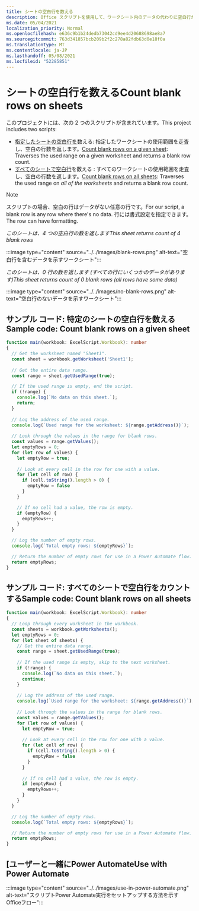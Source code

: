 ```yaml
---
title: シートの空白行を数える
description: Office スクリプトを使用して、ワークシート内のデータの代わりに空白行が含まれていますを検出し、空白の行数をレポートして、Power Automate フローで使用する方法について説明します。
ms.date: 05/04/2021
localization_priority: Normal
ms.openlocfilehash: e636c9b1b24dedb73042cd9ee4d20688698ae8a7
ms.sourcegitcommit: 763d341857bcb209b2f2c278a82fdb63d0e18f0a
ms.translationtype: MT
ms.contentlocale: ja-JP
ms.lasthandoff: 05/08/2021
ms.locfileid: "52285851"
---
```

# <a name="count-blank-rows-on-sheets"></a><span data-ttu-id="2e6a5-103">シートの空白行を数える</span><span class="sxs-lookup"><span data-stu-id="2e6a5-103">Count blank rows on sheets</span></span>

<span data-ttu-id="2e6a5-104">このプロジェクトには、次の 2 つのスクリプトが含まれています。</span><span class="sxs-lookup"><span data-stu-id="2e6a5-104">This project includes two scripts:</span></span>

* <span data-ttu-id="2e6a5-105">[指定したシートの空白行を](#sample-code-count-blank-rows-on-a-given-sheet)数える: 指定したワークシートの使用範囲を走査し、空白の行数を返します。</span><span class="sxs-lookup"><span data-stu-id="2e6a5-105">[Count blank rows on a given sheet](#sample-code-count-blank-rows-on-a-given-sheet): Traverses the used range on a given worksheet and returns a blank row count.</span></span>
* <span data-ttu-id="2e6a5-106">[すべてのシートで空白行](#sample-code-count-blank-rows-on-all-sheets)を数える : すべてのワークシートの使用範囲を走査し、空白の行数を返します。</span><span class="sxs-lookup"><span data-stu-id="2e6a5-106">[Count blank rows on all sheets](#sample-code-count-blank-rows-on-all-sheets): Traverses the used range on _all of the worksheets_ and returns a blank row count.</span></span>

> [!NOTE]
> <span data-ttu-id="2e6a5-107">スクリプトの場合、空白の行はデータがない任意の行です。</span><span class="sxs-lookup"><span data-stu-id="2e6a5-107">For our script, a blank row is any row where there's no data.</span></span> <span data-ttu-id="2e6a5-108">行には書式設定を指定できます。</span><span class="sxs-lookup"><span data-stu-id="2e6a5-108">The row can have formatting.</span></span>

<span data-ttu-id="2e6a5-109">_このシートは、4 つの空白行の数を返します_</span><span class="sxs-lookup"><span data-stu-id="2e6a5-109">_This sheet returns count of 4 blank rows_</span></span>

:::image type="content" source="../../images/blank-rows.png" alt-text="空白行を含むデータを示すワークシート":::

<span data-ttu-id="2e6a5-111">_このシートは、0 行の数を返します (すべての行にいくつかのデータがあります)_</span><span class="sxs-lookup"><span data-stu-id="2e6a5-111">_This sheet returns count of 0 blank rows (all rows have some data)_</span></span>

:::image type="content" source="../../images/no-blank-rows.png" alt-text="空白行のないデータを示すワークシート":::

## <a name="sample-code-count-blank-rows-on-a-given-sheet"></a><span data-ttu-id="2e6a5-113">サンプル コード: 特定のシートの空白行を数える</span><span class="sxs-lookup"><span data-stu-id="2e6a5-113">Sample code: Count blank rows on a given sheet</span></span>

```TypeScript
function main(workbook: ExcelScript.Workbook): number
{
  // Get the worksheet named "Sheet1".
  const sheet = workbook.getWorksheet('Sheet1'); 
  
  // Get the entire data range.
  const range = sheet.getUsedRange(true);

  // If the used range is empty, end the script.
  if (!range) {
    console.log(`No data on this sheet.`);
    return;
  }
  
  // Log the address of the used range.
  console.log(`Used range for the worksheet: ${range.getAddress()}`);
    
  // Look through the values in the range for blank rows.
  const values = range.getValues();
  let emptyRows = 0;
  for (let row of values) {
    let emptyRow = true;
    
    // Look at every cell in the row for one with a value.
    for (let cell of row) {
      if (cell.toString().length > 0) {
        emptyRow = false
      }
    }

    // If no cell had a value, the row is empty.
    if (emptyRow) {
      emptyRows++;
    }
  }

  // Log the number of empty rows.
  console.log(`Total empty rows: ${emptyRows}`);

  // Return the number of empty rows for use in a Power Automate flow.
  return emptyRows;
}
```

## <a name="sample-code-count-blank-rows-on-all-sheets"></a><span data-ttu-id="2e6a5-114">サンプル コード: すべてのシートで空白行をカウントする</span><span class="sxs-lookup"><span data-stu-id="2e6a5-114">Sample code: Count blank rows on all sheets</span></span>

```TypeScript
function main(workbook: ExcelScript.Workbook): number
{
  // Loop through every worksheet in the workbook.
  const sheets = workbook.getWorksheets();
  let emptyRows = 0;
  for (let sheet of sheets) {     
    // Get the entire data range.
    const range = sheet.getUsedRange(true);
  
    // If the used range is empty, skip to the next worksheet.
    if (!range) {
      console.log(`No data on this sheet.`);
      continue;
    }
    
    // Log the address of the used range.
    console.log(`Used range for the worksheet: ${range.getAddress()}`);
      
    // Look through the values in the range for blank rows.
    const values = range.getValues();
    for (let row of values) {
      let emptyRow = true;
      
      // Look at every cell in the row for one with a value.
      for (let cell of row) {
        if (cell.toString().length > 0) {
          emptyRow = false
        }
      }
  
      // If no cell had a value, the row is empty.
      if (emptyRow) {
        emptyRows++;
      }
    }
  }

  // Log the number of empty rows.
  console.log(`Total empty rows: ${emptyRows}`);

  // Return the number of empty rows for use in a Power Automate flow.
  return emptyRows;
}
```

## <a name="use-with-power-automate"></a><span data-ttu-id="2e6a5-115">[ユーザーと一緒にPower Automate</span><span class="sxs-lookup"><span data-stu-id="2e6a5-115">Use with Power Automate</span></span>

:::image type="content" source="../../images/use-in-power-automate.png" alt-text="スクリプトPower Automate実行をセットアップする方法を示すOfficeフロー":::
